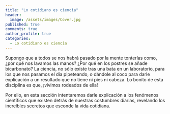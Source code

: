 ```yaml
---
title: "Lo cotidiano es ciencia"
header:
  image: /assets/images/Cover.jpg
published: true
comments: true
author_profile: true
categories:
  - Lo cotidiano es ciencia
---
```


Supongo que a todos se nos habrá pasado por la mente tonterías como, ¿por qué nos lavamos las manos? ¿Por qué en los postres se añade bicarbonato? La ciencia, no sólo existe tras una bata en un laboratorio, para los que nos pasamos el día pipeteando, o dándole al coco para darle explicación a un resultado que no tiene ni pies ni cabeza. Lo bonito de esta disciplina es que, ¡vivimos rodeados de ella! 

Por ello, en esta sección intentaremos darle explicación a los fenómenos científicos que existen detrás de nuestras costumbres diarias, revelando los increíbles secretos que esconde la vida cotidiana.

